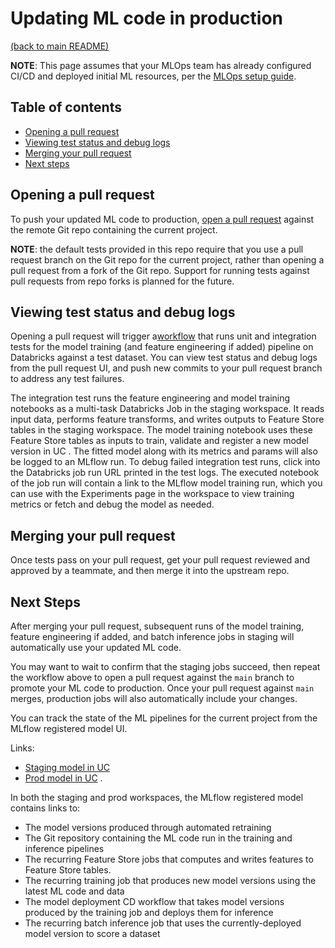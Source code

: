 # Updating ML code in production

[(back to main README)](../README.md)

**NOTE**: This page assumes that your MLOps team has already configured CI/CD and deployed initial
ML resources, per the [MLOps setup guide](mlops-setup.md).

## Table of contents
* [Opening a pull request](#opening-a-pull-request)
* [Viewing test status and debug logs](#viewing-test-status-and-debug-logs)
* [Merging your pull request](#merging-your-pull-request)
* [Next steps](#next-steps)

## Opening a pull request

To push your updated ML code to production, [open a pull request](https://docs.github.com/en/pull-requests/collaborating-with-pull-requests/proposing-changes-to-your-work-with-pull-requests/creating-a-pull-request
) against the remote Git repo containing the current project.

**NOTE**: the default tests provided in this repo require that you use a pull
request branch on the Git repo for the current project, rather than opening a pull request from a fork
of the Git repo. Support for running tests against pull requests from repo forks
is planned for the future.

## Viewing test status and debug logs
Opening a pull request will trigger a[workflow](../.github/workflows/house-prices-kaggle-run-tests.yml) 
that runs unit and integration tests for the model training (and feature engineering if added) pipeline on Databricks against a test dataset.
You can view test status and debug logs from the pull request UI, and push new commits to your pull request branch
to address any test failures.

The integration test runs the feature engineering and model training notebooks as a multi-task Databricks Job in the staging workspace.
It reads input data, performs feature transforms, and writes outputs to Feature Store tables in the staging workspace. 
The model training notebook uses these Feature Store tables as inputs to train, validate and register a new model version in 
UC
. 
The fitted model along with its metrics and params will also be logged to an MLflow run. 
To debug failed integration test runs, click into the Databricks job run
URL printed in the test logs. The executed notebook of the job run will contain a link to the MLflow model training run, which you can use with the Experiments page in the workspace
to view training metrics or fetch and debug the model as needed.

## Merging your pull request
Once tests pass on your pull request, get your pull request reviewed and approved by a teammate,
and then merge it into the upstream repo.

## Next Steps
After merging your pull request, subsequent runs of the model training, feature engineering if added, and batch inference
jobs in staging will automatically use your updated ML code.

You may want to wait to confirm that
the staging jobs succeed, then repeat the workflow above to open a pull request against the
`main` branch to promote your ML code to production. Once your pull request against `main`
merges, production jobs will also automatically include your changes.

You can track the state of the ML pipelines for the current project from the MLflow registered model UI. 

Links:
* [Staging model in UC](https://e2-demo-field-eng.cloud.databricks.com/explore/data/models/staging/house-prices-kaggle/house-prices-kaggle-model)
* [Prod model in UC](https://e2-demo-field-eng.cloud.databricks.com/explore/data/models/prod/house-prices-kaggle/house-prices-kaggle-model)
. 


In both the staging and prod workspaces, the MLflow registered model contains links to:
* The model versions produced through automated retraining
* The Git repository containing the ML code run in the training and inference pipelines
 * The recurring Feature Store jobs that computes and writes features to Feature Store tables. 
* The recurring training job that produces new model versions using the latest ML code and data
* The model deployment CD workflow that takes model versions produced by the training job and deploys them for inference
* The recurring batch inference job that uses the currently-deployed model version to score a dataset
